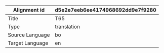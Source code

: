 |Alignment id | d5e2e7eeb6ee4174968692dd9e7f9280
| --- | --- 
|Title | T65 
|Type | translation
|Source Language | bo
|Target Language | en